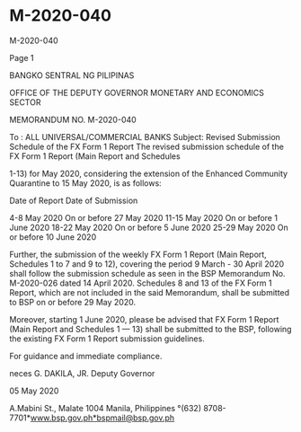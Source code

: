 # M-2020-040

M-2020-040

Page 1

BANGKO SENTRAL NG PILIPINAS

OFFICE OF THE DEPUTY GOVERNOR MONETARY AND ECONOMICS SECTOR

MEMORANDUM NO. M-2020-040

To : ALL UNIVERSAL/COMMERCIAL BANKS Subject: Revised Submission Schedule of the FX Form 1 Report The revised submission schedule of the FX Form 1 Report (Main Report and Schedules

1-13) for May 2020, considering the extension of the Enhanced Community Quarantine to 15 May 2020, is as follows:

Date of Report Date of Submission

4-8 May 2020 On or before 27 May 2020 11-15 May 2020 On or before 1 June 2020 18-22 May 2020 On or before 5 June 2020 25-29 May 2020 On or before 10 June 2020

Further, the submission of the weekly FX Form 1 Report (Main Report, Schedules 1 to 7 and 9 to 12), covering the period 9 March - 30 April 2020 shall follow the submission schedule as seen in the BSP Memorandum No. M-2020-026 dated 14 April 2020. Schedules 8 and 13 of the FX Form 1 Report, which are not included in the said Memorandum, shall be submitted to BSP on or before 29 May 2020.

Moreover, starting 1 June 2020, please be advised that FX Form 1 Report (Main Report and Schedules 1 — 13) shall be submitted to the BSP, following the existing FX Form 1 Report submission guidelines.

For guidance and immediate compliance.

neces G. DAKILA, JR. Deputy Governor

05 May 2020

A.Mabini St., Malate 1004 Manila, Philippines °(632) 8708-7701*www.bsp.gov.ph*bspmail@bsp.gov.ph